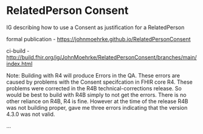 # RelatedPerson Consent

IG describing how to use a Consent as justification for a RelatedPerson

formal publication - https://johnmoehrke.github.io/RelatedPersonConsent

ci-build - http://build.fhir.org/ig/JohnMoehrke/RelatedPersonConsent/branches/main/index.html

Note: Building with R4 will produce Errors in the QA. These errors are caused by problems with the Consent specifcation in FHIR core R4. These problems were corrected in the R4B technical-corrections release. So would be best to build with R4B simply to not get the errors. There is no other reliance on R4B, R4 is fine. However at the time of the release R4B was not building proper, gave me three errors indicating that the version 4.3.0 was not valid.

...
